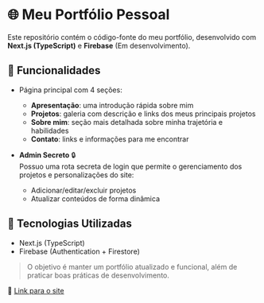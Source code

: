 # 🌐 Meu Portfólio Pessoal

Este repositório contém o código-fonte do meu portfólio, desenvolvido com **Next.js (TypeScript)** e **Firebase**  (Em desenvolvimento).

## 📌 Funcionalidades

- Página principal com 4 seções:
  - **Apresentação**: uma introdução rápida sobre mim
  - **Projetos**: galeria com descrição e links dos meus principais projetos
  - **Sobre mim**: seção mais detalhada sobre minha trajetória e habilidades
  - **Contato**: links e informações para me encontrar

- **Admin Secreto** 🔒  
  Possuo uma rota secreta de login que permite o gerenciamento dos projetos e personalizações do site:
  - Adicionar/editar/excluir projetos
  - Atualizar conteúdos de forma dinâmica

## 🚀 Tecnologias Utilizadas
- Next.js (TypeScript)
- Firebase (Authentication + Firestore)

> O objetivo é manter um portfólio atualizado e funcional, além de praticar boas práticas de desenvolvimento.

📎 [Link para o site]([https://portifolio-iota-black.vercel.app/])
